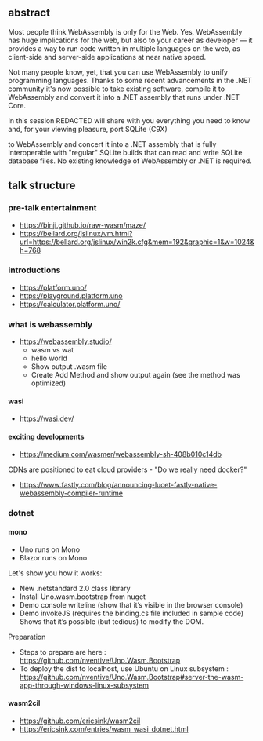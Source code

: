 ## abstract

Most people think WebAssembly is only for the Web. Yes, WebAssembly has huge implications for the web, but also to your career as developer — it provides a way to run code written in multiple languages on the web, as client-side and server-side applications at near native speed. 

Not many people know, yet, that you can use WebAssembly to unify programming languages. Thanks to some recent advancements in the .NET community it's now possible to take existing software, compile it to WebAssembly and convert it into a .NET assembly that runs under .NET Core. 

In this session REDACTED will share with you everything you need to know and, for your viewing pleasure, port SQLite (C9X) 

to WebAssembly and concert it into a .NET assembly that is fully interoperable with "regular" SQLite builds that can read and write SQLite database files. No existing knowledge of WebAssembly or .NET is required.

## talk structure

### pre-talk entertainment

- https://binji.github.io/raw-wasm/maze/
- https://bellard.org/jslinux/vm.html?url=https://bellard.org/jslinux/win2k.cfg&mem=192&graphic=1&w=1024&h=768

### introductions

- https://platform.uno/
- https://playground.platform.uno
- https://calculator.platform.uno/

### what is webassembly

- https://webassembly.studio/
    - wasm vs wat
    - hello world
    - Show output .wasm file
    - Create Add Method and show output again (see the method was optimized)

#### wasi

- https://wasi.dev/

#### exciting developments

- https://medium.com/wasmer/webassembly-sh-408b010c14db

CDNs are positioned to eat cloud providers - "Do we really need docker?"

- https://www.fastly.com/blog/announcing-lucet-fastly-native-webassembly-compiler-runtime

### dotnet

#### mono

- Uno runs on Mono
- Blazor runs on Mono

Let's show you how it works:

- New .netstandard 2.0 class library
- Install Uno.wasm.bootstrap from nuget
- Demo console writeline  (show that it’s visible in the browser console)
- Demo invokeJS    (requires the binding.cs file included in sample code)  Shows that it’s possible (but tedious) to modify the DOM.
 
Preparation
- Steps to prepare are here : https://github.com/nventive/Uno.Wasm.Bootstrap
- To deploy the dist to localhost, use Ubuntu on Linux subsystem : https://github.com/nventive/Uno.Wasm.Bootstrap#server-the-wasm-app-through-windows-linux-subsystem

#### wasm2cil

- https://github.com/ericsink/wasm2cil
- https://ericsink.com/entries/wasm_wasi_dotnet.html

### 



